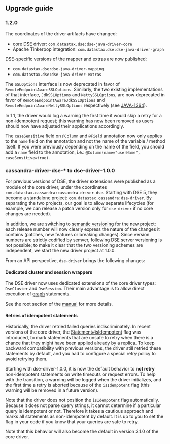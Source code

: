 ## Upgrade guide

### 1.2.0

The coordinates of the driver artifacts have changed:
  
* core DSE driver: `com.datastax.dse:dse-java-driver-core`
* Apache Tinkerpop integration: `com.datastax.dse:dse-java-driver-graph`

DSE-specific versions of the mapper and extras are now published:

* `com.datastax.dse:dse-java-driver-mapping`
* `com.datastax.dse:dse-java-driver-extras`

The `SSLOptions` interface is now deprecated in favor of
`RemoteEndpointAwareSSLOptions`. 
Similarly, the two existing implementations of that interface, 
`JdkSSLOptions` and `NettySSLOptions`, 
are now deprecated in favor of `RemoteEndpointAwareJdkSSLOptions` 
and `RemoteEndpointAwareNettySSLOptions` respectively (see 
[JAVA-1364](https://datastax-oss.atlassian.net/browse/JAVA-1364)).

In 1.1, the driver would log a warning the first time it would skip 
a retry for a non-idempotent request; this warning has now been 
removed as users should now have adjusted their applications accordingly.

The `caseSensitive` field on `@Column` and `@Field` annotation now only
applies to the `name` field on the annotation and not the name of the
variable / method itself.  If you were previously depending on the
name of the field, you should add a `name` field to the annotation,
i.e.:  `@Column(name="userName", caseSensitive=true)`.


### cassandra-driver-dse-* to dse-driver-1.0.0

For previous versions of DSE, the driver extensions were published as a module of the core driver, under the coordinates
`com.datastax.cassandra:cassandra-driver-dse`. Starting with DSE 5, they become a standalone project:
`com.datastax.cassandra:dse-driver`. By separating the two projects, our goal is to allow separate lifecycles (for
example, we can release a patch version only for `dse-driver` if no core changes are needed).

In addition, we are switching to [semantic versioning] for the new project: each release number will now clearly express
the nature of the changes it contains (patches, new features or breaking changes). Since version numbers are strictly
codified by semver, following DSE server versioning is not possible; to make it clear that the two versioning schemes
are independent, we start the new driver project at 1.0.0.

[semantic versioning]: http://semver.org/

From an API perspective, `dse-driver` brings the following changes:

#### Dedicated cluster and session wrappers

The DSE driver now uses dedicated extensions of the core driver types: `DseCluster` and `DseSession`. Their main
advantage is to allow direct execution of [graph](../manual/graph/) statements.

See the root section of the [manual](../manual/) for more details.

#### Retries of idempotent statements

Historically, the driver retried failed queries indiscriminately. In recent versions of the core driver, the
[Statement#isIdempotent][idempotence] flag was introduced, to mark statements that are unsafe to retry when there is a
chance that they might have been applied already by a replica. To keep backward compatibility with previous versions,
the driver still retried these statements by default, and you had to configure a special retry policy to avoid retrying
them.

Starting with dse-driver-1.0.0, it is now the default behavior to **not retry** non-idempotent statements on write
timeouts or request errors. To help with the transition, a warning will be logged when the driver initializes, and the
first time a retry is aborted because of the `isIdempotent` flag (this warning will be removed in a future version).

Note that the driver does not position the `isIdempotent` flag automatically. Because it does not parse query strings,
it cannot determine if a particular query is idempotent or not. Therefore it takes a cautious approach and marks all
statements as non-idempotent by default. It is up to you to set the flag in your code if you know that your queries are
safe to retry.

Note that this behavior will also become the default in version 3.1.0 of the core driver.

[idempotence]: http://datastax.github.io/java-driver/manual/idempotence/
